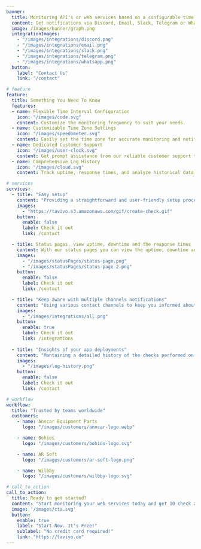 ```yaml
---
banner:
  title: Monitoring API's or web services based on a configurable time interval
  content: Get notifications via Discord, Email, Slack, Telegram or WhatsApp.
  image: /images/banner/graph.png
  integrationImages:
    - "/images/integrations/discord.png"
    - "/images/integrations/email.png"
    - "/images/integrations/slack.png"
    - "/images/integrations/telegram.png"
    - "/images/integrations/whatsapp.png"
  button:
    label: "Contact Us"
    link: "/contact"

# feature
feature: 
  title: Something You Need To Know
  features:
  - name: Flexible Time Interval Configuration
    icon: "/images/code.svg"
    content: Customize the monitoring frequency to suit your needs.
  - name: Customizable Time Zone Settings
    icon: "/images/speedometer.svg"
    content: Easily set the time zone for accurate monitoring and notifications.
  - name: Dedicated Customer Support
    icon: "/images/user-clock.svg"
    content: Get prompt assistance from our reliable customer support team.
  - name: Comprehensive Log History
    icon: "/images/cloud.svg"
    content: Track uptime, response times, and analyze historical data.

# services
services:
  - title: "Easy setup"
    content: "Providing a straightforward and user-friendly setup process, allowing you to quickly configure and start monitoring your web services. The app offers a simple interface and step-by-step instructions, making it easy for anyone to get started."
    images:
      - "https://tavivo.s3.amazonaws.com/gif/create-check.gif"
    button:
      enable: false
      label: Check it out
      link: /contact

  - title: Status pages, view uptime, downtime and the response times
    content: With our status pages you can view the uptime, downtime and the response times of all your services. You can also view the status of your services from multiple locations around the world.
    images:
      - "/images/statusPages/status-page.png"
      - "/images/statusPages/status-page-2.png"
    button:
      enable: false
      label: Check it out
      link: /contact

  - title: "Keep aware with multiple channels notifications"
    content: "Using various contact channels to keep you informed about the status of your web services. You can receive notifications via Discord, email, Slack, Telegram, and Whatsapp. This flexibility allows you to choose the communication channel that best suits your needs or integrate with your existing workflow."
    images: 
      - "/images/integrations/all.png"
    button:
      enable: true
      label: Check it out
      link: /integrations
  
  - title: "Insights of your app deployments"
    content: "Mantaining a detailed history of the checks performed on your web services. It records each check's result, whether it succeeded or failed, along with the timestamp. This check history provides valuable insights into the availability and performance of your services over time."
    images:
      - "/images/log-history.png"
    button:
      enable: false
      label: Check it out
      link: /contact

# workflow
workflow: 
  title: "Trusted by teams worldwide"
  customers:
    - name: Anncar Equipment Parts
      logo: "/images/customers/anncar-logo.webp"

    - name: Bohios
      logo: "/images/customers/bohios-logo.svg"

    - name: AR Soft
      logo: "/images/customers/ar-soft-logo.png"

    - name: Wilbby
      logo: "/images/customers/wilbby-logo.svg"

# call_to_action
call_to_action:
  title: Ready to get started?
  content: "Start monitoring your web services today and get 10 check and 10 integrations for free!"
  image: '/images/cta.svg'
  button:
    enable: true
    label: "Start Now. It's Free!"
    sublabel: "No credit card required!"
    link: "https://tavivo.do"
---
```

	